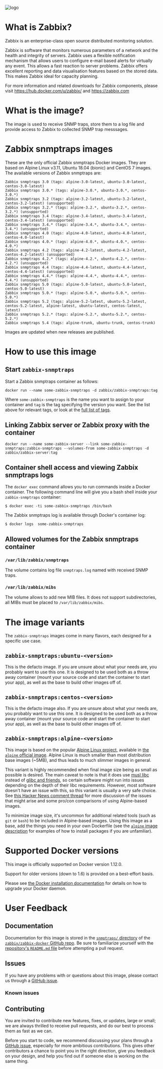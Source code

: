 ![logo](https://assets.zabbix.com/img/logo/zabbix_logo_500x131.png)

# What is Zabbix?

Zabbix is an enterprise-class open source distributed monitoring solution.

Zabbix is software that monitors numerous parameters of a network and the health and integrity of servers. Zabbix uses a flexible notification mechanism that allows users to configure e-mail based alerts for virtually any event. This allows a fast reaction to server problems. Zabbix offers excellent reporting and data visualisation features based on the stored data. This makes Zabbix ideal for capacity planning.

For more information and related downloads for Zabbix components, please visit https://hub.docker.com/u/zabbix/ and https://zabbix.com

# What is the image?

The image is used to receive SNMP traps, store them to a log file and provide access to Zabbix to collected SNMP trap messsages.

# Zabbix snmptraps images

These are the only official Zabbix snmptraps Docker images. They are based on Alpine Linux v3.11, Ubuntu 18.04 (bionic) and CentOS 7 images. The available versions of Zabbix snmptraps are:

    Zabbix snmptraps 3.0 (tags: alpine-3.0-latest, ubuntu-3.0-latest, centos-3.0-latest)
    Zabbix snmptraps 3.0.* (tags: alpine-3.0.*, ubuntu-3.0.*, centos-3.0.*)
    Zabbix snmptraps 3.2 (tags: alpine-3.2-latest, ubuntu-3.2-latest, centos-3.2-latest) (unsupported)
    Zabbix snmptraps 3.2.* (tags: alpine-3.2.*, ubuntu-3.2.*, centos-3.2.*) (unsupported)
    Zabbix snmptraps 3.4 (tags: alpine-3.4-latest, ubuntu-3.4-latest, centos-3.4-latest) (unsupported)
    Zabbix snmptraps 3.4.* (tags: alpine-3.4.*, ubuntu-3.4.*, centos-3.4.*) (unsupported)
    Zabbix snmptraps 4.0 (tags: alpine-4.0-latest, ubuntu-4.0-latest, centos-4.0-latest)
    Zabbix snmptraps 4.0.* (tags: alpine-4.0.*, ubuntu-4.0.*, centos-4.0.*)
    Zabbix snmptraps 4.2 (tags: alpine-4.2-latest, ubuntu-4.2-latest, centos-4.2-latest) (unsupported)
    Zabbix snmptraps 4.2.* (tags: alpine-4.2.*, ubuntu-4.2.*, centos-4.2.*) (unsupported)
    Zabbix snmptraps 4.4 (tags: alpine-4.4-latest, ubuntu-4.4-latest, centos-4.4-latest) (unsupported)
    Zabbix snmptraps 4.4.* (tags: alpine-4.4.*, ubuntu-4.4.*, centos-4.4.*) (unsupported)
    Zabbix snmptraps 5.0 (tags: alpine-5.0-latest, ubuntu-5.0-latest, centos-5.0-latest)
    Zabbix snmptraps 5.0.* (tags: alpine-5.0.*, ubuntu-5.0.*, centos-5.0.*)
    Zabbix snmptraps 5.2 (tags: alpine-5.2-latest, ubuntu-5.2-latest, centos-5.2-latest, alpine-latest, ubuntu-latest, centos-latest, latest)
    Zabbix snmptraps 5.2.* (tags: alpine-5.2.*, ubuntu-5.2.*, centos-5.2.*)
    Zabbix snmptraps 5.4 (tags: alpine-trunk, ubuntu-trunk, centos-trunk)

Images are updated when new releases are published.

# How to use this image

## Start `zabbix-snmptraps`

Start a Zabbix snmptraps container as follows:

    docker run --name some-zabbix-snmptraps -d zabbix/zabbix-snmptraps:tag

Where `some-zabbix-snmptraps` is the name you want to assign to your container and `tag` is the tag specifying the version you want. See the list above for relevant tags, or look at the [full list of tags](https://hub.docker.com/r/zabbix/zabbix-snmptraps/tags/).

## Linking Zabbix server or Zabbix proxy with the container

    docker run --name some-zabbix-server --link some-zabbix-snmptraps:zabbix-snmptraps --volumes-from some-zabbix-snmptraps -d zabbix/zabbix-server:tag

## Container shell access and viewing Zabbix snmptraps logs

The `docker exec` command allows you to run commands inside a Docker container. The following command line will give you a bash shell inside your `zabbix-snmptraps` container:

```console
$ docker exec -ti some-zabbix-snmptraps /bin/bash
```

The Zabbix snmptraps log is available through Docker's container log:

```console
$ docker logs  some-zabbix-snmptraps
```

## Allowed volumes for the Zabbix snmptraps container

### ``/var/lib/zabbix/snmptraps``

The volume contains log file ``snmptraps.log`` named with received SNMP traps.

### ``/var/lib/zabbix/mibs``

The volume allows to add new MIB files. It does not support subdirectories, all MIBs must be placed to ``/var/lib/zabbix/mibs``.

# The image variants

The `zabbix-snmptraps` images come in many flavors, each designed for a specific use case.

## `zabbix-snmptraps:ubuntu-<version>`

This is the defacto image. If you are unsure about what your needs are, you probably want to use this one. It is designed to be used both as a throw away container (mount your source code and start the container to start your app), as well as the base to build other images off of.

## `zabbix-snmptraps:centos-<version>`

This is the defacto image also. If you are unsure about what your needs are, you probably want to use this one. It is designed to be used both as a throw away container (mount your source code and start the container to start your app), as well as the base to build other images off of.

## `zabbix-snmptraps:alpine-<version>`

This image is based on the popular [Alpine Linux project](http://alpinelinux.org), available in [the `alpine` official image](https://hub.docker.com/_/alpine). Alpine Linux is much smaller than most distribution base images (~5MB), and thus leads to much slimmer images in general.

This variant is highly recommended when final image size being as small as possible is desired. The main caveat to note is that it does use [musl libc](http://www.musl-libc.org) instead of [glibc and friends](http://www.etalabs.net/compare_libcs.html), so certain software might run into issues depending on the depth of their libc requirements. However, most software doesn't have an issue with this, so this variant is usually a very safe choice. See [this Hacker News comment thread](https://news.ycombinator.com/item?id=10782897) for more discussion of the issues that might arise and some pro/con comparisons of using Alpine-based images.

To minimize image size, it's uncommon for additional related tools (such as `git` or `bash`) to be included in Alpine-based images. Using this image as a base, add the things you need in your own Dockerfile (see the [`alpine` image description](https://hub.docker.com/_/alpine/) for examples of how to install packages if you are unfamiliar).

# Supported Docker versions

This image is officially supported on Docker version 1.12.0.

Support for older versions (down to 1.6) is provided on a best-effort basis.

Please see [the Docker installation documentation](https://docs.docker.com/installation/) for details on how to upgrade your Docker daemon.

# User Feedback

## Documentation

Documentation for this image is stored in the [`snmptraps/` directory](https://github.com/zabbix/zabbix-docker/tree/3.0/snmptraps) of the [`zabbix/zabbix-docker` GitHub repo](https://github.com/zabbix/zabbix-docker/). Be sure to familiarize yourself with the [repository's `README.md` file](https://github.com/zabbix/zabbix-docker/blob/master/README.md) before attempting a pull request.

## Issues

If you have any problems with or questions about this image, please contact us through a [GitHub issue](https://github.com/zabbix/zabbix-docker/issues).

### Known issues

## Contributing

You are invited to contribute new features, fixes, or updates, large or small; we are always thrilled to receive pull requests, and do our best to process them as fast as we can.

Before you start to code, we recommend discussing your plans through a [GitHub issue](https://github.com/zabbix/zabbix-docker/issues), especially for more ambitious contributions. This gives other contributors a chance to point you in the right direction, give you feedback on your design, and help you find out if someone else is working on the same thing.
